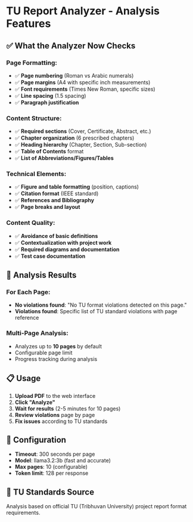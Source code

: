 # TU Report Analyzer - Analysis Features

## ✅ What the Analyzer Now Checks

### **Page Formatting:**
- ✅ **Page numbering** (Roman vs Arabic numerals)
- ✅ **Page margins** (A4 with specific inch measurements)
- ✅ **Font requirements** (Times New Roman, specific sizes)
- ✅ **Line spacing** (1.5 spacing)
- ✅ **Paragraph justification**

### **Content Structure:**
- ✅ **Required sections** (Cover, Certificate, Abstract, etc.)
- ✅ **Chapter organization** (6 prescribed chapters)
- ✅ **Heading hierarchy** (Chapter, Section, Sub-section)
- ✅ **Table of Contents** format
- ✅ **List of Abbreviations/Figures/Tables**

### **Technical Elements:**
- ✅ **Figure and table formatting** (position, captions)
- ✅ **Citation format** (IEEE standard)
- ✅ **References and Bibliography**
- ✅ **Page breaks and layout**

### **Content Quality:**
- ✅ **Avoidance of basic definitions**
- ✅ **Contextualization with project work**
- ✅ **Required diagrams and documentation**
- ✅ **Test case documentation**

## 🎯 Analysis Results

### **For Each Page:**
- **No violations found**: "No TU format violations detected on this page."
- **Violations found**: Specific list of TU standard violations with page reference

### **Multi-Page Analysis:**
- Analyzes up to **10 pages** by default
- Configurable page limit
- Progress tracking during analysis

## 📋 Usage

1. **Upload PDF** to the web interface
2. **Click "Analyze"** 
3. **Wait for results** (2-5 minutes for 10 pages)
4. **Review violations** page by page
5. **Fix issues** according to TU standards

## 🔧 Configuration

- **Timeout**: 300 seconds per page
- **Model**: llama3.2:3b (fast and accurate)
- **Max pages**: 10 (configurable)
- **Token limit**: 128 per response

## 📖 TU Standards Source

Analysis based on official TU (Tribhuvan University) project report format requirements.
